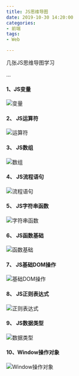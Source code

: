 ```yaml
---
title: JS思维导图
date: 2019-10-30 14:20:00
categories:
- 前端
tags:
- Web

---
```


 几张JS思维导图学习 

...

<!-- more-->





#### 1、JS变量

 ![变量](/images/JS变量.png) 



#### 2、 JS运算符 

 ![运算符](/images/JS运算符.png) 



#### 3、 JS数组 

 ![数组](/images/JS数组.png) 



#### 4、 JS流程语句 

 ![流程语句](/images/JS流程语句.png) 



#### 5、 JS字符串函数 

 ![字符串函数](/images/JS字符串函数.png) 



#### 6、 JS函数基础 

 ![函数基础](/images/JS函数基础.png) 



#### 7、 JS基础DOM操作 

![基础DOM操作](/images/DOM基础操作.png) 



#### 8、 JS正则表达式 

 ![正则表达式](/images/JS正则表达式.png) 



#### 9、 JS数据类型 

 ![数据类型](/images/JS数据类型.png) 



#### 10、Window操作对象

![Window操作对象](/images/window操作对象.png) 

